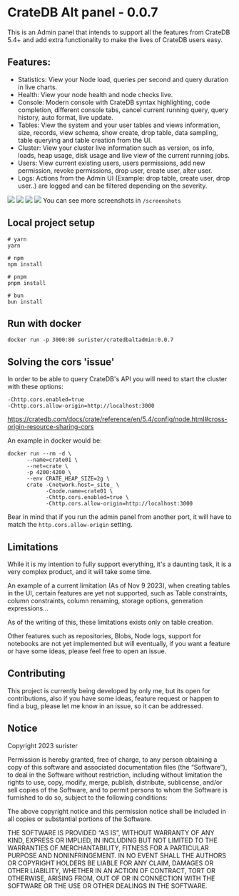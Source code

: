 # CrateDB Alt panel - 0.0.7

This is an Admin panel that intends to support all the features from CrateDB 5.4+ and add extra
functionality to make the lives of CrateDB users easy.

## Features:

- Statistics: View your Node load, queries per second and query duration in live charts.
- Health: View your node health and node checks live.
- Console: Modern console with CrateDB syntax highlighting, code completion, different console tabs,
  cancel current running query, query history, auto format, live update.
- Tables: View the system and your user tables and views information, size, records, view schema,
  show create, drop table, data sampling, table querying and table creation from the UI.
- Cluster: View your cluster live information such as version, os info, loads, heap usage, disk
  usage and live view of the current running jobs.
- Users: View current existing users, users permissions, add new permission, revoke permissions,
  drop user, create user, alter user.
- Logs: Actions from the Admin UI (Example: drop table, create user, drop user..) are logged and can
  be filtered depending on the severity.

![](https://raw.githubusercontent.com/surister/crate-admin-alt/master/screenshots/overview.png)
![](https://raw.githubusercontent.com/surister/crate-admin-alt/master/screenshots/console.png)
![](https://raw.githubusercontent.com/surister/crate-admin-alt/master/screenshots/tables.png)
![](https://raw.githubusercontent.com/surister/crate-admin-alt/master/screenshots/cluster.png)
You can see more screenshots in `/screenshots`

## Local project setup

```
# yarn
yarn

# npm
npm install

# pnpm
pnpm install

# bun
bun install
```

## Run with docker

```shell
docker run -p 3000:80 surister/cratedbaltadmin:0.0.7
```

## Solving the cors 'issue'

In order to be able to query CrateDB's API you will need to start the cluster with these options:

```
-Chttp.cors.enabled=true
-Chttp.cors.allow-origin=http://localhost:3000
```

https://cratedb.com/docs/crate/reference/en/5.4/config/node.html#cross-origin-resource-sharing-cors

An example in docker would be:

```shell
docker run --rm -d \
      --name=crate01 \
      --net=crate \
      -p 4200:4200 \
      --env CRATE_HEAP_SIZE=2g \
      crate -Cnetwork.host=_site_ \
            -Cnode.name=crate01 \
            -Chttp.cors.enabled=true \
            -Chttp.cors.allow-origin=http://localhost:3000
```

Bear in mind that if you run the admin panel from another port, it will have to match
the `http.cors.allow-origin` setting.

## Limitations

While it is my intention to fully support everything, it's a daunting task, it is a very complex
product, and it will take some time.

An example of a current limitation (As of Nov 9 2023), when creating tables in the UI, certain
features are yet not supported, such as
Table constraints, column constraints, column renaming, storage options, generation expressions...

As of the writing of this, these limitations exists only on table creation.

Other features such as repositories, Blobs, Node logs, support for notebooks are not yet implemented
but will eventually, if you want a feature
or have some ideas, please feel free to open an issue.

## Contributing

This project is currently being developed by only me, but its open for contributions, also if you
have some ideas, feature request or happen to find a bug, please let me know in an issue, so it can be addressed.

## Notice

Copyright 2023 surister

Permission is hereby granted, free of charge, to any person obtaining a copy of this software and
associated documentation files (the “Software”), to deal in the Software without restriction,
including without limitation the rights to use, copy, modify, merge, publish, distribute,
sublicense, and/or sell copies of the Software, and to permit persons to whom the Software is
furnished to do so, subject to the following conditions:

The above copyright notice and this permission notice shall be included in all copies or substantial
portions of the Software.

THE SOFTWARE IS PROVIDED “AS IS”, WITHOUT WARRANTY OF ANY KIND, EXPRESS OR IMPLIED, IN INCLUDING BUT
NOT LIMITED TO THE WARRANTIES OF MERCHANTABILITY, FITNESS FOR A PARTICULAR PURPOSE AND
NONINFRINGEMENT. IN NO EVENT SHALL THE AUTHORS OR COPYRIGHT HOLDERS BE LIABLE FOR ANY CLAIM, DAMAGES
OR OTHER LIABILITY, WHETHER IN AN ACTION OF CONTRACT, TORT OR OTHERWISE, ARISING FROM, OUT OF OR IN
CONNECTION WITH THE SOFTWARE OR THE USE OR OTHER DEALINGS IN THE SOFTWARE.
